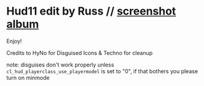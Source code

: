 # Hud11 edit by Russ // [screenshot album](https://imgur.com/a/oDg5mJ2)

Enjoy!

Credits to HyNo for Disguised Icons & Techno for cleanup

note: disguises don't work properly unless `cl_hud_playerclass_use_playermodel` is set to "0", if that bothers you please turn on minmode
